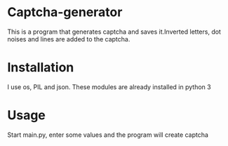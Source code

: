 # Captcha-generator

This is a program that generates captcha and saves it.Inverted letters, dot noises and lines are added to the captcha.
# Installation
I use os, PIL and json. These modules are already installed in python 3
# Usage
Start main.py, enter some values and the program will create captcha

